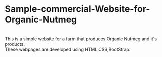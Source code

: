 # Sample-commercial-Website-for-Organic-Nutmeg
<br>
This is a simple website for a farm that produces Organic Nutmeg and it's products.
<br>
These webpages are developed using HTML,CSS,BootStrap.

